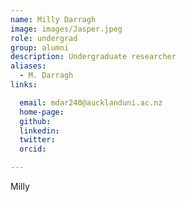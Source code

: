 ```yaml
---
name: Milly Darragh
image: images/Jasper.jpeg
role: undergrad
group: alumni
description: Undergraduate researcher
aliases: 
  - M. Darragh
links: 

  email: mdar240@aucklanduni.ac.nz
  home-page:
  github: 
  linkedin:
  twitter: 
  orcid:

---
```


Milly
